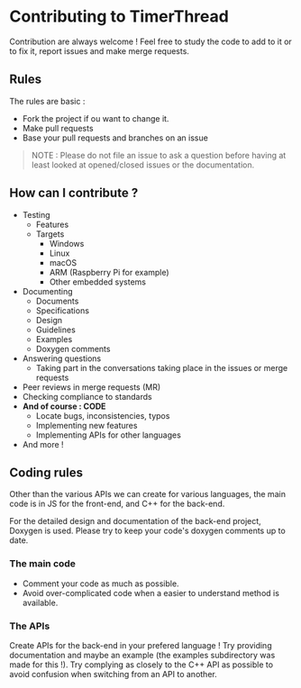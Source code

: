 # Contributing to TimerThread
Contribution are always welcome ! 
Feel free to study the code to add to it or to fix it, report issues and make merge requests.

## Rules
The rules are basic : 
- Fork the project if ou want to change it. 
- Make pull requests
- Base your pull requests and branches on an issue

> NOTE : Please do not file an issue to ask a question before having 
> at least looked at opened/closed issues or the documentation.

## How can I contribute ?
- Testing
  - Features
  - Targets
    - Windows
    - Linux
    - macOS
    - ARM (Raspberry Pi for example)
    - Other embedded systems
- Documenting
  - Documents
  - Specifications
  - Design
  - Guidelines
  - Examples
  - Doxygen comments
- Answering questions
  - Taking part in the conversations taking place in the issues or merge requests
- Peer reviews in merge requests (MR)
- Checking compliance to standards
- **And of course : CODE**
  - Locate bugs, inconsistencies, typos
  - Implementing new features
  - Implementing APIs for other languages
- And more !

## Coding rules
Other than the various APIs we can create for various languages,
the main code is in JS for the front-end, and C++ for the back-end.

For the detailed design and documentation of the back-end project, Doxygen is used.
Please try to keep your code's doxygen comments up to date.

### The main code
- Comment your code as much as possible.
- Avoid over-complicated code when a easier to understand method is available.

### The APIs
Create APIs for the back-end in your prefered language !
Try providing documentation and maybe an example (the examples subdirectory was made for this !).
Try complying as closely to the C++ API as possible to avoid confusion when switching from an API to another. 
